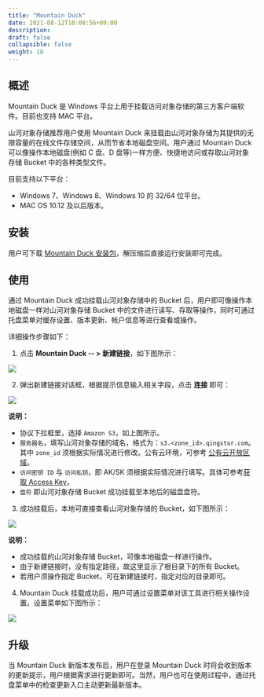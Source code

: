 ```yaml
---
title: "Mountain Duck"
date: 2021-08-12T10:08:56+09:00
description:
draft: false
collapsible: false
weight: 18
---
```


## 概述

Mountain Duck 是 Windows 平台上用于挂载访问对象存储的第三方客户端软件。目前也支持 MAC 平台。

山河对象存储推荐用户使用 Mountain Duck 来挂载由山河对象存储为其提供的无限容量的在线文件存储空间，从而节省本地磁盘空间。用户通过 Mountain Duck 可以像操作本地磁盘(例如 C 盘、D 盘等)一样方便、快捷地访问或存取山河对象存储 Bucket 中的各种类型文件。

目前支持以下平台：
- Windows 7、Windows 8、Windows 10 的 32/64 位平台。
- MAC OS 10.12 及以后版本。

## 安装

用户可下载 [Mountain Duck 安装包](https://mountainduck.io/)，解压缩后直接运行安装即可完成。


## 使用

通过 Mountain Duck 成功挂载山河对象存储中的 Bucket 后，用户即可像操作本地磁盘一样对山河对象存储 Bucket 中的文件进行读写、存取等操作，同时可通过托盘菜单对缓存设置、版本更新、帐户信息等进行查看或操作。

详细操作步骤如下：

1. 点击 **Mountain Duck -- > 新建链接**，如下图所示：

![](../_images/mountain-duck1.png)

2. 弹出新建链接对话框，根据提示信息输入相关字段，点击 **连接** 即可：

![](../_images/mountain-duck2.png)

   **说明：**
   - 协议下拉框里，选择 `Amazon S3`，如上图所示。
   - `服务器名`，填写山河对象存储的域名，格式为：`s3.<zone_id>.qingstor.com`。其中 `zone_id` 须根据实际情况进行修改。公有云环境，可参考 [公有云开放区域](/storage/object-storage/intro/object-storage/#zone)。
   - `访问密钥 ID` 与 `访问私钥`，即 AK/SK 须根据实际情况进行填写。具体可参考[获取 Access Key](/storage/object-storage/api/practices/signature/#获取-access-key)。
   - `盘符` 即山河对象存储 Bucket 成功挂载至本地后的磁盘盘符。

3. 成功挂载后，本地可直接查看山河对象存储的 Bucket，如下图所示：

![](../_images/mountain-duck3.png)

   **说明：**
   - 成功挂载的山河对象存储 Bucket，可像本地磁盘一样进行操作。
   - 由于新建链接时，没有指定路径，故这里显示了根目录下的所有 Bucket。
   - 若用户须操作指定 Bucket，可在新建链接时，指定对应的目录即可。

4. Mountain Duck 挂载成功后，用户可通过设置菜单对该工具进行相关操作设置。设置菜单如下图所示：

![](../_images/mountain-duck4.png)


## 升级

当 Mountain Duck 新版本发布后，用户在登录 Mountain Duck 时将会收到版本的更新提示，用户根据需求进行更新即可。当然，用户也可在使用过程中，通过托盘菜单中的检查更新入口主动更新最新版本。
